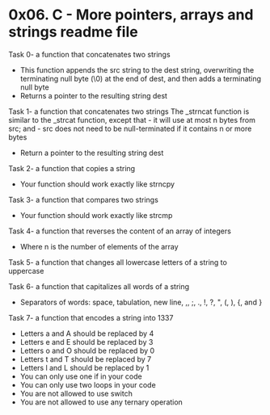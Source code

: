 # 0x06. C - More pointers, arrays and strings readme file

Task 0- a function that concatenates two strings
- This function appends the src string to the dest string, overwriting the terminating null byte (\0) at the end of dest, and then adds a terminating null byte
- Returns a pointer to the resulting string dest

Task 1- a function that concatenates two strings
The _strncat function is similar to the _strcat function, except that
	- it will use at most n bytes from src; and
	- src does not need to be null-terminated if it contains n or more bytes
- Return a pointer to the resulting string dest

Task 2- a function that copies a string
- Your function should work exactly like strncpy

Task 3- a function that compares two strings
- Your function should work exactly like strcmp

Task 4- a function that reverses the content of an array of integers
- Where n is the number of elements of the array

Task 5- a function that changes all lowercase letters of a string to uppercase

Task 6- a function that capitalizes all words of a string
- Separators of words: space, tabulation, new line, ,, ;, ., !, ?, ", (, ), {, and }

Task 7- a function that encodes a string into 1337
- Letters a and A should be replaced by 4
- Letters e and E should be replaced by 3
- Letters o and O should be replaced by 0
- Letters t and T should be replaced by 7
- Letters l and L should be replaced by 1
- You can only use one if in your code
- You can only use two loops in your code
- You are not allowed to use switch
- You are not allowed to use any ternary operation

